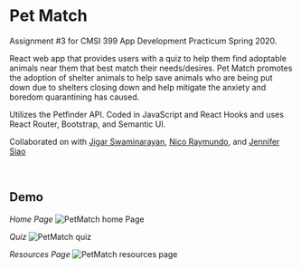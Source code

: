 # Pet Match 

Assignment #3 for CMSI 399 App Development Practicum Spring 2020.

React web app that provides users with a quiz to help them find adoptable animals near them that best match their needs/desires. Pet Match promotes the adoption of shelter animals to help save animals who are being put down due to shelters closing down and help mitigate the anxiety and boredom quarantining has caused. 

Utilizes the Petfinder API. Coded in JavaScript and React Hooks and uses React Router, Bootstrap, and Semantic UI. 

Collaborated on with [Jigar Swaminarayan](https://github.com/JigarSwam), [Nico Raymundo](https://github.com/nraymundo), and [Jennifer Siao](https://github.com/jennifer-s19)

&nbsp;

## Demo
*Home Page*
![PetMatch home Page](https://i.imgur.com/wpZq6zy.png)

*Quiz*
![PetMatch quiz](https://i.imgur.com/6ho7x8H.png)

*Resources Page*
![PetMatch resources page](https://i.imgur.com/F1GNCzl.png)
